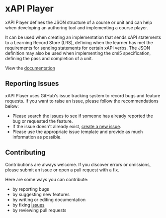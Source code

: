 # xAPI Player

xAPI Player defines the JSON structure of a course or unit and can help when developing an authoring tool and implementing a course player.

It can be used when creating an implementation that sends xAPI statements to a Learning Record Store (LRS), defining when the learner has met the requirements for sending statements for certain xAPI verbs. The JSON definition may also be used when implementing the cmi5 specification, defining the pass and completion of a unit.

View the [documentation](https://berrycloud.github.io/xapi-player/)

## Reporting Issues

xAPI Player uses GitHub's issue tracking system to record bugs and feature requests.
If you want to raise an issue, please follow the recommendations below:

- Please search the [issues](https://github.com/BerryCloud/xapi-player/issues) to see if someone has already reported the bug or requested the feature.
- If the issue doesn't already exist, [create a new issue](https://github.com/BerryCloud/xapi-player/issues/new).
- Please use the appropriate issue template and provide as much information as possible.

## Contributing

Contributions are always welcome. If you discover errors or omissions, please submit an issue or open a pull request with a fix.

Here are some ways you can contribute:

- by reporting bugs
- by suggesting new features
- by writing or editing documentation
- by fixing [issues](https://github.com/BerryCloud/xapi-player/issues)
- by reviewing pull requests
